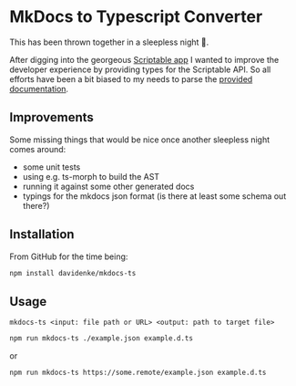# MkDocs to Typescript Converter

This has been thrown together in a sleepless night 🌙.

After digging into the georgeous [Scriptable app](https://scriptable.app/) I wanted to improve the developer experience by providing types for the Scriptable API. So all efforts have been a bit biased to my needs to parse the [provided documentation](https://docs.scriptable.app/scriptable.json).

## Improvements

Some missing things that would be nice once another sleepless night comes around:

- some unit tests
- using e.g. ts-morph to build the AST
- running it against some other generated docs
- typings for the mkdocs json format (is there at least some schema out there?)

## Installation

From GitHub for the time being:

```bash
npm install davidenke/mkdocs-ts
```

## Usage

`mkdocs-ts <input: file path or URL> <output: path to target file>`

```bash
npm run mkdocs-ts ./example.json example.d.ts
```

or

```bash
npm run mkdocs-ts https://some.remote/example.json example.d.ts
```
